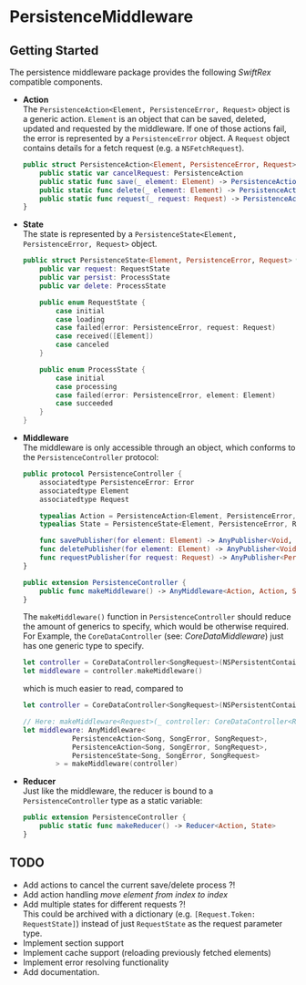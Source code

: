 #  PersistenceMiddleware

## Getting Started

The persistence middleware package provides the following *SwiftRex* compatible components.
-   **Action**  
The `PersistenceAction<Element, PersistenceError, Request>` object is a generic action. `Element` is an object that can be saved, deleted, updated and requested by the middleware. If one of those 
actions fail, the error is represented by a `PersistenceError` object. A `Request` object contains details for a fetch request (e.g. a `NSFetchRequest`).
    ```swift
    public struct PersistenceAction<Element, PersistenceError, Request> where PersistenceError: Error {
        public static var cancelRequest: PersistenceAction
        public static func save(_ element: Element) -> PersistenceAction
        public static func delete(_ element: Element) -> PersistenceAction
        public static func request(_ request: Request) -> PersistenceAction
    }
    ```
-   **State**  
The state is represented by a `PersistenceState<Element, PersistenceError, Request>` object.
    ```swift
    public struct PersistenceState<Element, PersistenceError, Request> where PersistenceError: Error {
        public var request: RequestState
        public var persist: ProcessState
        public var delete: ProcessState

        public enum RequestState {
            case initial
            case loading
            case failed(error: PersistenceError, request: Request)
            case received([Element])
            case canceled
        }

        public enum ProcessState {
            case initial
            case processing
            case failed(error: PersistenceError, element: Element)
            case succeeded
        }
    }
    ```
- **Middleware**  
The middleware is only accessible through an object, which conforms to the `PersistenceController` protocol:
    ```swift
    public protocol PersistenceController {
        associatedtype PersistenceError: Error
        associatedtype Element
        associatedtype Request

        typealias Action = PersistenceAction<Element, PersistenceError, Request>
        typealias State = PersistenceState<Element, PersistenceError, Request>

        func savePublisher(for element: Element) -> AnyPublisher<Void, PersistenceError>
        func deletePublisher(for element: Element) -> AnyPublisher<Void, PersistenceError>
        func requestPublisher(for request: Request) -> AnyPublisher<PersistenceFetchResult<Element>,    PersistenceError>
    }

    public extension PersistenceController {
        public func makeMiddleware() -> AnyMiddleware<Action, Action, State>
    }
    ```
    The `makeMiddleware()` function in `PersistenceController` should reduce the amount of generics to specify, which would be otherwise required. For Example, the `CoreDataController` (see: *CoreDataMiddleware*) just has one generic type to specify.
    ```swift
    let controller = CoreDataController<SongRequest>(NSPersistentContainer(name: "MusicDB"))
    let middleware = controller.makeMiddleware()
    ```
    which is much easier to read, compared to
    ```swift
    let controller = CoreDataController<SongRequest>(NSPersistentContainer(name: "MusicDB"))

    // Here: makeMiddleware<Request>(_ controller: CoreDataController<Request>) is globally accessible
    let middleware: AnyMiddleware<
                PersistenceAction<Song, SongError, SongRequest>,
                PersistenceAction<Song, SongError, SongRequest>,
                PersistenceState<Song, SongError, SongRequest>
            > = makeMiddleware(controller) 
    ```

- **Reducer**  
Just like the middleware, the reducer is bound to a `PersistenceController` type as a static variable:
    ```swift
    public extension PersistenceController {
        public static func makeReducer() -> Reducer<Action, State>
    }
    ```

## TODO

- Add actions to cancel the current save/delete process ?!
- Add action handling *move element from index to index* 
- Add multiple states for different requests ?!  
    This could be archived with a dictionary (e.g. `[Request.Token: RequestState]`) instead of just `RequestState` as the request parameter type. 
- Implement section support
- Implement cache support (reloading previously fetched elements)
- Implement error resolving functionality
- Add documentation.
